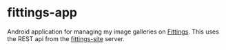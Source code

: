 # fittings-app


Android application for managing my image galleries on [Fittings](https://fittings.net.nz).
This uses the REST api from the [fittings-site](https://github.com/Fittings/fittings-site) server.

